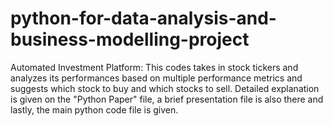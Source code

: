 # python-for-data-analysis-and-business-modelling-project
Automated Investment Platform: This codes takes in stock tickers and analyzes its performances based on multiple performance metrics and suggests which stock to buy and which stocks to sell. Detailed explanation is given on the "Python Paper" file, a brief presentation file is also there and lastly, the main python code file is given.
